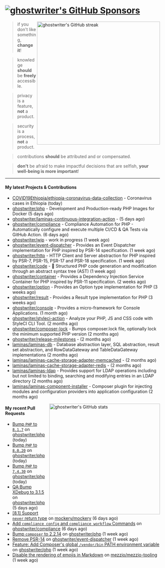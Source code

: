 # [![ghostwriter's GitHub Sponsors](https://img.shields.io/github/sponsors/ghostwriter?label=GitHub+Sponsors&style=flat-square&logo=GitHub%20Sponsors)](https://github.com/sponsors/ghostwriter)

<img alt="ghostwriter's GitHub streak" width="400px" align="right" src="https://github-readme-streak-stats.herokuapp.com/?cache_seconds=1800&user=ghostwriter">

> if you don't like something, **change it**!

> knowledge **should** be **freely** accessible.

> privacy is a feature, **not** a product.

> security is a process, **not** a product.

> contributions **should** be attributed and or compensated.

> **don't** be afraid to make impactful decisions that are selfish, **your well-being is more important**!

---

#### My latest Projects & Contributions

- [COVID19Ethiopia/ethiopia-coronavirus-data-collection](https://github.com/COVID19Ethiopia/ethiopia-coronavirus-data-collection) - Coronavirus cases in Ethiopia (today)
- [ghostwriter/php](https://github.com/ghostwriter/php) - Development and Production-ready PHP Images for Docker (5 days ago)
- [ghostwriter/laminas-continuous-integration-action](https://github.com/ghostwriter/laminas-continuous-integration-action) -  (5 days ago)
- [ghostwriter/compliance](https://github.com/ghostwriter/compliance) - Compliance Automation for PHP - Automatically configure and execute multiple CI/CD &amp; QA Tests via GitHub Action. (6 days ago)
- [ghostwriter/wip](https://github.com/ghostwriter/wip) - work in progress (1 week ago)
- [ghostwriter/event-dispatcher](https://github.com/ghostwriter/event-dispatcher) - Provides an Event Dispatcher implementation for PHP inspired by PSR-14 specification. (1 week ago)
- [ghostwriter/http](https://github.com/ghostwriter/http) - HTTP Client and Server abstraction for PHP inspired by PSR-7, PSR-15, PSR-17 and PSR-18 specification. (1 week ago)
- [ghostwriter/code](https://github.com/ghostwriter/code) - 🐘 Structured PHP code generation and modification through an abstract syntax tree (AST) (1 week ago)
- [ghostwriter/container](https://github.com/ghostwriter/container) - Provides a Dependency Injection Service Container for PHP inspired by PSR-11 specification. (2 weeks ago)
- [ghostwriter/option](https://github.com/ghostwriter/option) - Provides an Option type implementation for PHP (3 weeks ago)
- [ghostwriter/result](https://github.com/ghostwriter/result) - Provides a Result type implementation for PHP (3 weeks ago)
- [ghostwriter/console](https://github.com/ghostwriter/console) - Provides a micro-framework for Console Applications. (1 month ago)
- [ghostwriter/styleci-action](https://github.com/ghostwriter/styleci-action) - Analyze your PHP, JS and CSS code with StyleCI CLI Tool. (2 months ago)
- [ghostwriter/composer-lock](https://github.com/ghostwriter/composer-lock) - Bumps composer.lock file, optionally lock the minimum supported PHP version (2 months ago)
- [ghostwriter/release-milestones](https://github.com/ghostwriter/release-milestones) -  (2 months ago)
- [laminas/laminas-db](https://github.com/laminas/laminas-db) - Database abstraction layer, SQL abstraction, result set abstraction, and RowDataGateway and TableDataGateway implementations (2 months ago)
- [laminas/laminas-cache-storage-adapter-memcached](https://github.com/laminas/laminas-cache-storage-adapter-memcached) -  (2 months ago)
- [laminas/laminas-cache-storage-adapter-redis](https://github.com/laminas/laminas-cache-storage-adapter-redis) -  (2 months ago)
- [laminas/laminas-ldap](https://github.com/laminas/laminas-ldap) - Provides support for LDAP operations including but not limited to binding, searching and modifying entries in an LDAP directory (2 months ago)
- [laminas/laminas-component-installer](https://github.com/laminas/laminas-component-installer) - Composer plugin for injecting modules and configuration providers into application configuration (2 months ago)

<img alt="ghostwriter's GitHub stats" width="360px" align="right" src="https://github-readme-stats.vercel.app/api?cache_seconds=1800&username=ghostwriter&show_icons=true&count_private=true&hide_title=true&hide_rank=true&icon_color=333">

#### My recent Pull Requests

- [Bump `PHP` to `8.1.7`](https://github.com/ghostwriter/php/pull/65) on [ghostwriter/php](https://github.com/ghostwriter/php) (today)
- [Bump `PHP` to `8.0.20`](https://github.com/ghostwriter/php/pull/64) on [ghostwriter/php](https://github.com/ghostwriter/php) (today)
- [Bump `PHP` to `7.4.30`](https://github.com/ghostwriter/php/pull/63) on [ghostwriter/php](https://github.com/ghostwriter/php) (today)
- [QA:Bump XDebug to 3.1.5](https://github.com/ghostwriter/php/pull/62) on [ghostwriter/php](https://github.com/ghostwriter/php) (5 days ago)
- [[8.1] Support `never` return type](https://github.com/mockery/mockery/pull/1184) on [mockery/mockery](https://github.com/mockery/mockery) (6 days ago)
- [Add `compliance config` and `compliance workflow` Commands](https://github.com/ghostwriter/compliance/pull/12) on [ghostwriter/compliance](https://github.com/ghostwriter/compliance) (6 days ago)
- [Bump `composer` to 2.2.14](https://github.com/ghostwriter/php/pull/61) on [ghostwriter/php](https://github.com/ghostwriter/php) (1 week ago)
- [Remove PSR-14](https://github.com/ghostwriter/event-dispatcher/pull/5) on [ghostwriter/event-dispatcher](https://github.com/ghostwriter/event-dispatcher) (1 week ago)
- [Feature: Add Composer&#39;s global `/vendor/bin` PATH environment variable](https://github.com/ghostwriter/php/pull/60) on [ghostwriter/php](https://github.com/ghostwriter/php) (1 week ago)
- [Disable the rendering of emojis in Markdown](https://github.com/mezzio/mezzio-tooling/pull/26) on [mezzio/mezzio-tooling](https://github.com/mezzio/mezzio-tooling) (1 week ago)
